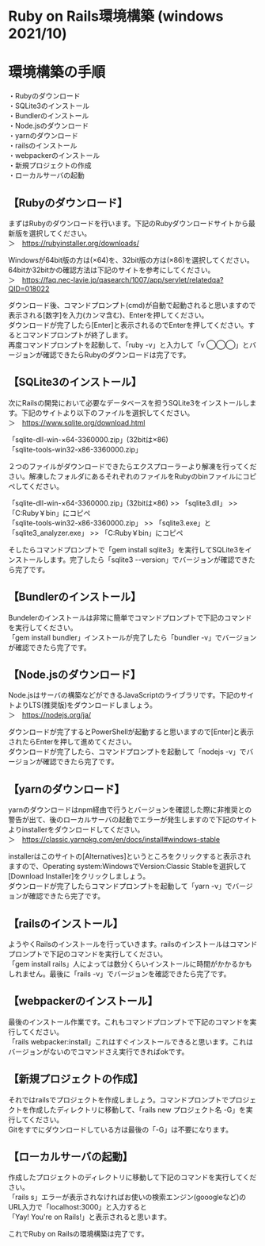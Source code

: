 # Ruby on Rails環境構築 (windows 2021/10)

# 環境構築の手順  
・Rubyのダウンロード  
・SQLite3のインストール  
・Bundlerのインストール  
・Node.jsのダウンロード  
・yarnのダウンロード  
・railsのインストール  
・webpackerのインストール  
・新規プロジェクトの作成  
・ローカルサーバの起動  

## 【Rubyのダウンロード】  
まずはRubyのダウンロードを行います。下記のRubyダウンロードサイトから最新版を選択してください。  
＞　https://rubyinstaller.org/downloads/  

Windowsが64bit版の方は(×64)を、32bit版の方は(×86)を選択してください。64bitか32bitかの確認方法は下記のサイトを参考にしてください。  
＞　https://faq.nec-lavie.jp/qasearch/1007/app/servlet/relatedqa?QID=018022  

ダウンロード後、コマンドプロンプト(cmd)が自動で起動されると思いますので表示される[数字]を入力(カンマ含む)、Enterを押してください。  
ダウンロードが完了したら[Enter]と表示されるのでEnterを押してください。するとコマンドプロンプトが終了します。  
再度コマンドプロンプトを起動して、「ruby -v」と入力して「v ◯◯◯」とバージョンが確認できたらRubyのダウンロードは完了です。  

## 【SQLite3のインストール】  
次にRailsの開発において必要なデータベースを担うSQLite3をインストールします。下記のサイトより以下のファイルを選択してください。  
＞　https://www.sqlite.org/download.html  

「sqlite-dll-win-×64-3360000.zip」(32bitは×86)  
「sqlite-tools-win32-x86-3360000.zip」  

２つのファイルがダウンロードできたらエクスプローラーより解凍を行ってください。解凍したフォルダにあるそれぞれのファイルをRubyのbinファイルにコピペしてください。  

「sqlite-dll-win-×64-3360000.zip」(32bitは×86) >> 「sqlite3.dll」 >> 「C:Ruby￥bin」にコピペ  
「sqlite-tools-win32-x86-3360000.zip」 >> 「sqlite3.exe」と「sqlite3_analyzer.exe」 >> 「C:Ruby￥bin」にコピペ  

そしたらコマンドプロンプトで「gem install sqlite3」を実行してSQLite3をインストールします。完了したら「sqlite3 --version」でバージョンが確認できたら完了です。  

## 【Bundlerのインストール】  
Bundelerのインストールは非常に簡単でコマンドプロンプトで下記のコマンドを実行してください。  
「gem install bundler」インストールが完了したら「bundler -v」でバージョンが確認できたら完了です。  

## 【Node.jsのダウンロード】  
Node.jsはサーバの構築などができるJavaScriptのライブラリです。下記のサイトよりLTS(推奨版)をダウンロードしましょう。  
＞　https://nodejs.org/ja/  

ダウンロードが完了するとPowerShellが起動すると思いますので[Enter]と表示されたらEnterを押して進めてください。  
ダウンロードが完了したら、コマンドプロンプトを起動して「nodejs -v」でバージョンが確認できたら完了です。  

## 【yarnのダウンロード】  
yarnのダウンロードはnpm経由で行うとバージョンを確認した際に非推奨との警告が出て、後のローカルサーバの起動でエラーが発生しますので下記のサイトよりinstallerをダウンロードしてください。  
＞　https://classic.yarnpkg.com/en/docs/install#windows-stable  

installerはこのサイトの[Alternatives]というところをクリックすると表示されますので、Operating system:WindowsでVersion:Classic Stableを選択して[Download Installer]をクリックしましょう。  
ダウンロードが完了したらコマンドプロンプトを起動して「yarn -v」でバージョンが確認できたら完了です。  

## 【railsのインストール】  
ようやくRailsのインストールを行っていきます。railsのインストールはコマンドプロンプトで下記のコマンドを実行してください。  
「gem install rails」人によっては数分くらいインストールに時間がかかるかもしれません。最後に「rails -v」でバージョンを確認できたら完了です。  

## 【webpackerのインストール】  
最後のインストール作業です。これもコマンドプロンプトで下記のコマンドを実行してください。  
「rails webpacker:install」これはすぐインストールできると思います。これはバージョンがないのでコマンドさえ実行できればokです。  

## 【新規プロジェクトの作成】  
それではrailsでプロジェクトを作成しましょう。コマンドプロンプトでプロジェクトを作成したディレクトリに移動して、「rails new プロジェクト名 -G」を実行してください。  
Gitをすでにダウンロードしている方は最後の「-G」は不要になります。  

## 【ローカルサーバの起動】  
作成したプロジェクトのディレクトリに移動して下記のコマンドを実行してください。  
「rails s」エラーが表示されなければお使いの検索エンジン(gooogleなど)のURL入力で「localhost:3000」と入力すると  
「Yay! You're on Rails!」と表示されると思います。  


これでRuby on Railsの環境構築は完了です。
